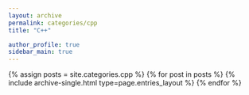```yaml
---
layout: archive
permalink: categories/cpp
title: "C++"

author_profile: true
sidebar_main: true
---
```


{% assign posts = site.categories.cpp %}
{% for post in posts %} {% include archive-single.html type=page.entries_layout %} {% endfor %}